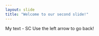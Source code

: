 ```yaml
---
layout: slide
title: "Welcome to our second slide!"
---
```

My text - SC
Use the left arrow to go back!
